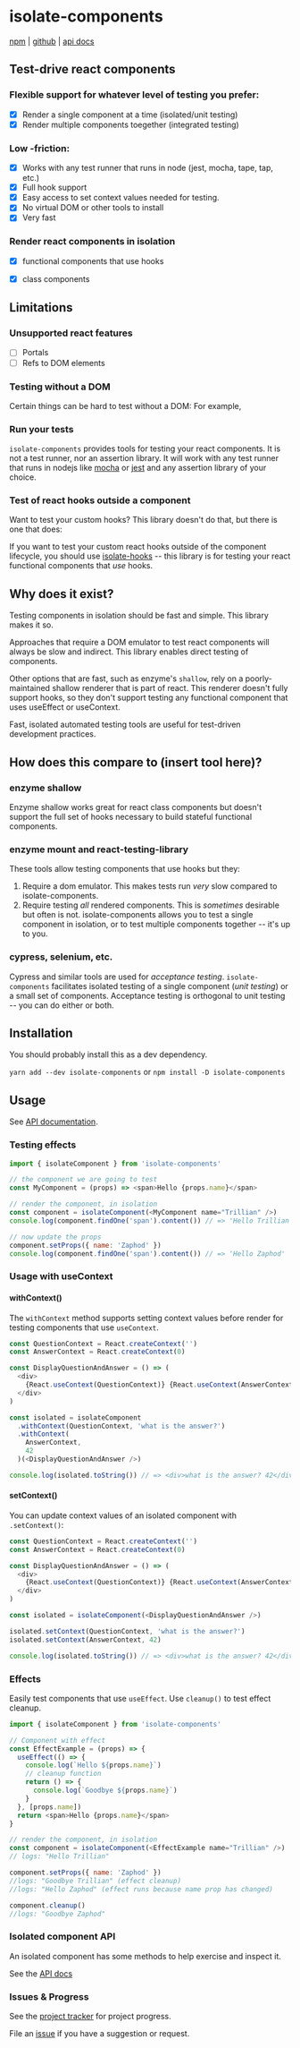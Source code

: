 # isolate-components

[npm](https://npmjs.com/package/isolate-components) | [github](https://github.com/davidmfoley/isolate-components) | [api docs](https://davidmfoley.github.io/isolate-components/api)

## Test-drive react components

### Flexible support for whatever level of testing you prefer:
- [x] Render a single component at a time (isolated/unit testing) 
- [x] Render multiple components toegether (integrated testing)

### Low -friction:
- [x] Works with any test runner that runs in node (jest, mocha, tape, tap, etc.)
- [x] Full hook support
- [x] Easy access to set context values needed for testing.
- [x] No virtual DOM or other tools to install
- [x] Very fast

### Render react components in isolation
- [x] functional components that use hooks
- [x] class components


## Limitations

### Unsupported react features
- [ ] Portals
- [ ] Refs to DOM elements

### Testing without a DOM
Certain things can be hard to test without a DOM: For example, 

### Run your tests

`isolate-components` provides tools for testing your react components. It is not a test runner, nor an assertion library. It will work with any test runner that runs in nodejs like [mocha](https://mochajs.org/) or [jest](https://jestjs.io/) and any assertion library of your choice.

### Test of react hooks outside a component

Want to test your custom hooks? This library doesn't do that, but there is one that does:

If you want to test your custom react hooks outside of the component lifecycle, you should use [isolate-hooks](https://www.npmjs.com/package/isolate-hooks) -- this library is for testing your react functional components that _use_ hooks.

## Why does it exist?

Testing components in isolation should be fast and simple. This library makes it so.

Approaches that require a DOM emulator to test react components will always be slow and indirect. This library enables direct testing of components.

Other options that are fast, such as enzyme's `shallow`, rely on a poorly-maintained shallow renderer that is part of react. This renderer doesn't fully support hooks, so they don't support testing any functional component that uses useEffect or useContext.

Fast, isolated automated testing tools are useful for test-driven development practices.

## How does this compare to (insert tool here)?

### enzyme shallow

Enzyme shallow works great for react class components but doesn't support the full set of hooks necessary to build stateful functional components.

### enzyme mount and react-testing-library

These tools allow testing components that use hooks but they:

1. Require a dom emulator. This makes tests run _very_ slow compared to isolate-components.
1. Require testing _all_ rendered components. This is _sometimes_ desirable but often is not. isolate-components allows you to test a single component in isolation, or to test multiple components together -- it's up to you.

### cypress, selenium, etc.

Cypress and similar tools are used for _acceptance testing_. `isolate-components` facilitates isolated testing of a single component (_unit testing_) or a small set of components. Acceptance testing is orthogonal to unit testing -- you can do either or both.

## Installation

You should probably install this as a dev dependency.

`yarn add --dev isolate-components` or `npm install -D isolate-components`

## Usage

See [API documentation](https://davidmfoley.github.io/isolate-components/globals.html#isolatecomponent).



### Testing effects


```js
import { isolateComponent } from 'isolate-components'

// the component we are going to test
const MyComponent = (props) => <span>Hello {props.name}</span>

// render the component, in isolation
const component = isolateComponent(<MyComponent name="Trillian" />)
console.log(component.findOne('span').content()) // => 'Hello Trillian'

// now update the props
component.setProps({ name: 'Zaphod' })
console.log(component.findOne('span').content()) // => 'Hello Zaphod'
```

### Usage with useContext

#### withContext()

The `withContext` method supports setting context values before render for testing components that use `useContext`.

```js
const QuestionContext = React.createContext('')
const AnswerContext = React.createContext(0)

const DisplayQuestionAndAnswer = () => (
  <div>
    {React.useContext(QuestionContext)} {React.useContext(AnswerContext)}
  </div>
)

const isolated = isolateComponent
  .withContext(QuestionContext, 'what is the answer?')
  .withContext(
    AnswerContext,
    42
  )(<DisplayQuestionAndAnswer />)

console.log(isolated.toString()) // => <div>what is the answer? 42</div>
```

#### setContext()

You can update context values of an isolated component with `.setContext()`:

```js
const QuestionContext = React.createContext('')
const AnswerContext = React.createContext(0)

const DisplayQuestionAndAnswer = () => (
  <div>
    {React.useContext(QuestionContext)} {React.useContext(AnswerContext)}
  </div>
)

const isolated = isolateComponent(<DisplayQuestionAndAnswer />)

isolated.setContext(QuestionContext, 'what is the answer?')
isolated.setContext(AnswerContext, 42)

console.log(isolated.toString()) // => <div>what is the answer? 42</div>
```

### Effects

Easily test components that use `useEffect`.
Use `cleanup()` to test effect cleanup.

```js
import { isolateComponent } from 'isolate-components'

// Component with effect
const EffectExample = (props) => {
  useEffect(() => {
    console.log(`Hello ${props.name}`)
    // cleanup function
    return () => {
      console.log(`Goodbye ${props.name}`)
    }
  }, [props.name])
  return <span>Hello {props.name}</span>
}

// render the component, in isolation
const component = isolateComponent(<EffectExample name="Trillian" />)
// logs: "Hello Trillian"

component.setProps({ name: 'Zaphod' })
//logs: "Goodbye Trillian" (effect cleanup)
//logs: "Hello Zaphod" (effect runs because name prop has changed)

component.cleanup()
//logs: "Goodbye Zaphod"
```

### Isolated component API

An isolated component has some methods to help exercise and inspect it.

See the [API docs](https://davidmfoley.github.io/isolate-components/api)

### Issues & Progress

See the [project tracker](https://github.com/davidmfoley/isolate-components/projects/1) for project progress.

File an [issue](https://github.com/davidmfoley/isolate-components/issues) if you have a suggestion or request.

